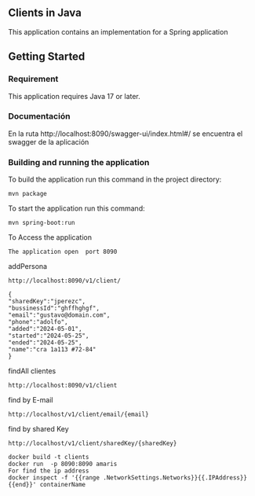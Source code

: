 ## Clients in Java

This application contains an implementation for a Spring application 
 

## Getting Started

### Requirement

This application requires Java 17 or later.

### Documentación

En la ruta http://localhost:8090/swagger-ui/index.html#/ se encuentra el swagger de la aplicación
### Building and running the application

To build the application run this command in the project directory:
```
mvn package
```
To start the application run this command:
```
mvn spring-boot:run
```
To Access the application
```
The application open  port 8090
``` 
  
  addPersona

```
http://localhost:8090/v1/client/
```

```
{
"sharedKey":"jperezc",
"bussinessId":"ghffhghgf",
"email":"gustavo@domain.com",
"phone":"adolfo",
"added":"2024-05-01",
"started":"2024-05-25",
"ended":"2024-05-25",
"name":"cra 1a113 #72-84"
}
```
  findAll clientes
```
http://localhost:8090/v1/client 
```

find by E-mail

```
http://localhost/v1/client/email/{email}
```

find by shared Key

```
http://localhost/v1/client/sharedKey/{sharedKey}
```

```
docker build -t clients
docker run  -p 8090:8090 amaris
For find the ip address
docker inspect -f '{{range .NetworkSettings.Networks}}{{.IPAddress}}{{end}}' containerName 